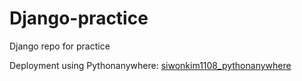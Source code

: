 # Django-practice
Django repo for practice

Deployment using Pythonanywhere: [siwonkim1108_pythonanywhere](http://siwonkim1108.pythonanywhere.com/)
